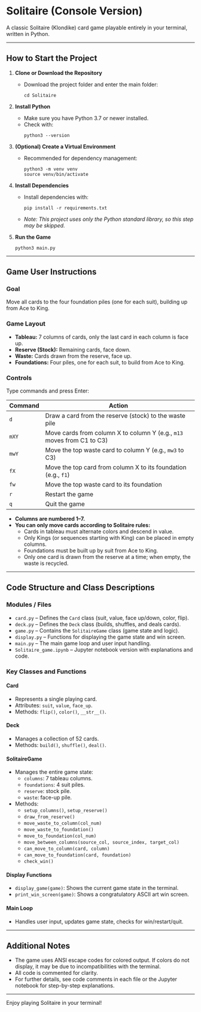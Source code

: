 # Solitaire (Console Version)

A classic Solitaire (Klondike) card game playable entirely in your terminal, written in Python.

---

## How to Start the Project

1. **Clone or Download the Repository**
   - Download the project folder and enter the main folder:
        ```
     cd Solitaire
     ```

2. **Install Python**
   - Make sure you have Python 3.7 or newer installed.
   - Check with:
     ```
     python3 --version
     ```

3. **(Optional) Create a Virtual Environment**
   - Recommended for dependency management:
     ```
     python3 -m venv venv
     source venv/bin/activate
     ```

4. **Install Dependencies**
   - Install dependencies with:
     ```
     pip install -r requirements.txt
     ```
   - *Note: This project uses only the Python standard library, so this step may be skipped.*

5. **Run the Game**
     ```
     python3 main.py
     ```
---

## Game User Instructions

### **Goal**
Move all cards to the four foundation piles (one for each suit), building up from Ace to King.

### **Game Layout**
- **Tableau:** 7 columns of cards, only the last card in each column is face up.
- **Reserve (Stock):** Remaining cards, face down.
- **Waste:** Cards drawn from the reserve, face up.
- **Foundations:** Four piles, one for each suit, to build from Ace to King.

### **Controls**
Type commands and press Enter:

| Command         | Action                                                        |
|-----------------|--------------------------------------------------------------|
| `d`             | Draw a card from the reserve (stock) to the waste pile       |
| `mXY`           | Move cards from column X to column Y (e.g., `m13` moves from C1 to C3) |
| `mwY`           | Move the top waste card to column Y (e.g., `mw3` to C3)      |
| `fX`            | Move the top card from column X to its foundation (e.g., `f1`)|
| `fw`            | Move the top waste card to its foundation                    |
| `r`             | Restart the game                                             |
| `q`             | Quit the game                                                |

- **Columns are numbered 1–7.**
- **You can only move cards according to Solitaire rules:**
  - Cards in tableau must alternate colors and descend in value.
  - Only Kings (or sequences starting with King) can be placed in empty columns.
  - Foundations must be built up by suit from Ace to King.
  - Only one card is drawn from the reserve at a time; when empty, the waste is recycled.

---

## Code Structure and Class Descriptions

### **Modules / Files**
- `card.py` – Defines the `Card` class (suit, value, face up/down, color, flip).
- `deck.py` – Defines the `Deck` class (builds, shuffles, and deals cards).
- `game.py` – Contains the `SolitaireGame` class (game state and logic).
- `display.py` – Functions for displaying the game state and win screen.
- `main.py` – The main game loop and user input handling.
- `Solitaire_game.ipynb` – Jupyter notebook version with explanations and code.

### **Key Classes and Functions**

#### **Card**
- Represents a single playing card.
- Attributes: `suit`, `value`, `face_up`.
- Methods: `flip()`, `color()`, `__str__()`.

#### **Deck**
- Manages a collection of 52 cards.
- Methods: `build()`, `shuffle()`, `deal()`.

#### **SolitaireGame**
- Manages the entire game state:
  - `columns`: 7 tableau columns.
  - `foundations`: 4 suit piles.
  - `reserve`: stock pile.
  - `waste`: face-up pile.
- Methods:
  - `setup_columns()`, `setup_reserve()`
  - `draw_from_reserve()`
  - `move_waste_to_column(col_num)`
  - `move_waste_to_foundation()`
  - `move_to_foundation(col_num)`
  - `move_between_columns(source_col, source_index, target_col)`
  - `can_move_to_column(card, column)`
  - `can_move_to_foundation(card, foundation)`
  - `check_win()`

#### **Display Functions**
- `display_game(game)`: Shows the current game state in the terminal.
- `print_win_screen(game)`: Shows a congratulatory ASCII art win screen.

#### **Main Loop**
- Handles user input, updates game state, checks for win/restart/quit.

---

## Additional Notes

- The game uses ANSI escape codes for colored output. If colors do not display, it may be due to incompatibilities with the terminal.
- All code is commented for clarity.
- For further details, see code comments in each file or the Jupyter notebook for step-by-step explanations.

---

Enjoy playing Solitaire in your terminal!